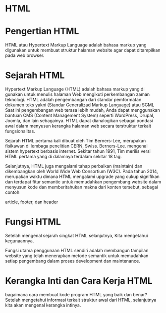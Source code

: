 # HTML

# Pengertian HTML

HTML atau Hypertext Markup Language adalah bahasa markup yang digunakan untuk membuat struktur halaman website agar dapat ditampilkan pada web browser.

# Sejarah HTML

Hypertext Markup Language (HTML) adalah bahasa markup yang di gunakan untuk menulis halaman Web mengikuti perkembangan zaman teknologi. HTML adalah pengembangan dari standar pemformatan dokumen teks yakni (Standar Generalizad Markup Language) atau SGML Saat ini pengembangan web terasa lebih mudah, Anda dapat menggunakan bantuan CMS (Content Management System) seperti WordPress, Drupal, Joomla, dan lain sebagainya. HTML dapat dianalogikan sebagai pondasi awal dalam menyusun kerangka halaman web secara terstruktur terkait fungsionalitas.

Sejarah HTML pertama kali dibuat oleh Tim Berners-Lee, merupakan fisikawan di lembaga penelitian CERN, Swiss. Berners-Lee. mengenai sistem hypertext berbasis internet. Sekitar tahun 1991, Tim merilis versi HTML pertama yang di dalamnya terdalam sekitar 18 tag.

Selanjutnya, HTML juga mengalami tahap perbaikan (maintain) dan dikembangkan oleh World Wide Web Consortium (W3C). Pada tahun 2014, merupakan waktu dimana HTML mengalami upgrade yang cukup signifikan dan terdapat fitur semantic untuk memudahkan pengembang website dalam menyusun kode dan memberitahukan makna dari konten tersebut, sebagai contoh

article, footer, dan header

# Fungsi HTML

Setelah mengenal sejarah singkat HTML selanjutnya, Kita mengetahui kegunaannya.

Fungsi utama penggunaan HTML sendiri adalah membangun tampilan website yang telah menerapkan metode semantik untuk memudahkan setiap pengembang dalam proses development dan maintenance.

# Kerangka Inti dan Cara Kerja HTML

bagaimana cara membuat kode program HTML yang baik dan benar? Setelah mengetahui informasi terkait struktur awal dari HTML, selanjutnya kita akan mengenal kerangka intinya.
